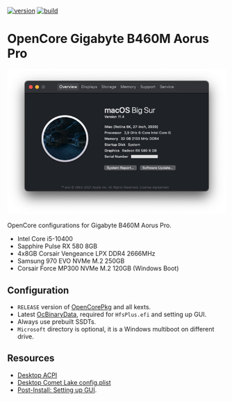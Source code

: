 [![version](https://img.shields.io/github/release/hendraanggrian/OpenCore-Gigabyte-B460M-Aorus-Pro)](https://github.com/hendraanggrian/OpenCore-Gigabyte-B460M-Aorus-Pro/releases)
[![build](https://img.shields.io/travis/com/hendraanggrian/OpenCore-Gigabyte-B460M-Aorus-Pro)](https://www.travis-ci.com/github/hendraanggrian/OpenCore-Gigabyte-B460M-Aorus-Pro)

OpenCore Gigabyte B460M Aorus Pro
=================================

![screenshot](art/screenshot.png)

OpenCore configurations for Gigabyte B460M Aorus Pro.
* Intel Core i5-10400
* Sapphire Pulse RX 580 8GB
* 4x8GB Corsair Vengeance LPX DDR4 2666MHz
* Samsung 970 EVO NVMe M.2 250GB
* Corsair Force MP300 NVMe M.2 120GB (Windows Boot)

Configuration
-------------

* `RELEASE` version of [OpenCorePkg](https://github.com/acidanthera/OpenCorePkg/releases) and all kexts.
* Latest [OcBinaryData](https://github.com/acidanthera/OcBinaryData), required for `HfsPlus.efi` and setting up GUI.
* Always use prebuilt SSDTs.
* `Microsoft` directory is optional, it is a Windows multiboot on different drive.

Resources
---------

* [Desktop ACPI](https://dortania.github.io/Getting-Started-With-ACPI/ssdt-platform.html#desktop)
* [Desktop Comet Lake config.plist](https://dortania.github.io/OpenCore-Install-Guide/config.plist/comet-lake.html)
* [Post-Install: Setting up GUI](https://dortania.github.io/OpenCore-Post-Install/cosmetic/gui.html#setting-up-opencores-gui).